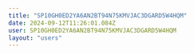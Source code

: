 ```yaml
---
title: "SP10GH0ED2YA6AN2BT94N75KMVJAC3DGARD5W4HQM"
date: 2024-09-12T11:26:01.084Z
user: SP10GH0ED2YA6AN2BT94N75KMVJAC3DGARD5W4HQM
layout: "users"
---
```

    